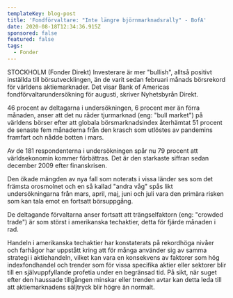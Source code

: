 ```yaml
---
templateKey: blog-post
title: 'Fondförvaltare: "Inte längre björnmarknadsrally" - BofA'
date: 2020-08-18T12:34:36.915Z
sponsored: false
featured: false
tags:
  - Fonder
---
```

STOCKHOLM (Fonder Direkt) Investerare är mer "bullish", alltså positivt inställda till börsutvecklingen, än de varit sedan februari månads börsrekord för världens aktiemarknader. Det visar Bank of Americas fondförvaltarundersökning för augusti, skriver Nyhetsbyrån Direkt.

46 procent av deltagarna i undersökningen, 6 procent mer än förra månaden, anser att det nu råder tjurmarknad (eng: "bull market") på världens börser efter att globala börsmarknadsindex återhämtat 51 procent de senaste fem månaderna från den krasch som utlöstes av pandemins framfart och nådde botten i mars.

Av de 181 respondenterna i undersökningen spår nu 79 procent att världsekonomin kommer förbättras. Det är den starkaste siffran sedan december 2009 efter finanskrisen.

Den ökade mängden av nya fall som noterats i vissa länder ses som det främsta orosmolnet och en så kallad "andra våg" spås likt undersökningarna från mars, april, maj, juni och juli vara den primära risken som kan tala emot en fortsatt börsuppgång.

De deltagande förvaltarna anser fortsatt att trängselfaktorn (eng: "crowded trade") är som störst i amerikanska techaktier, detta för fjärde månaden i rad.

Handeln i amerikanska techaktier har konstaterats på rekordhöga nivåer och farhågor har uppstått kring att för många använder sig av samma strategi i aktiehandeln, vilket kan vara en konsekvens av faktorer som hög indexfondhandel och trender som för vissa specifika aktier eller sektorer blir till en självuppfyllande profetia under en begränsad tid. På sikt, när suget efter den haussade tillgången minskar eller trenden avtar kan detta leda till att aktiemarknadens säljtryck blir högre än normalt.